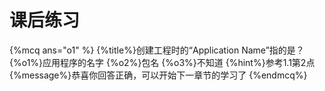 # 课后练习

{%mcq ans="o1" %}
{%title%}创建工程时的“Application Name”指的是？
{%o1%}应用程序的名字
{%o2%}包名
{%o3%}不知道
{%hint%}参考1.1第2点
{%message%}恭喜你回答正确，可以开始下一章节的学习了
{%endmcq%}